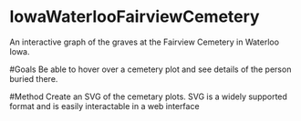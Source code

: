 # IowaWaterlooFairviewCemetery
An interactive graph of the graves at the Fairview Cemetery in Waterloo Iowa.


#Goals
Be able to hover over a cemetery plot and see details of the person buried there.

#Method
Create an SVG of the cemetary plots. SVG is a widely supported format and is easily interactable in a web interface
